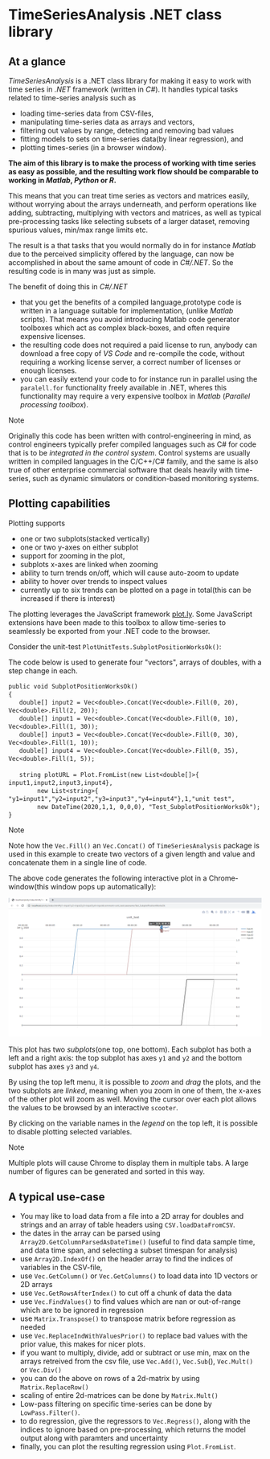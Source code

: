 
# TimeSeriesAnalysis .NET class library

## At a glance

*TimeSeriesAnalysis* is a .NET class library for making it easy to work with time series in *.NET* framework (written in *C#*). 
It handles typical tasks related to time-series analysis such as
- loading time-series data from CSV-files,
- manipulating time-series data as arrays and vectors,
- filtering out values by range, detecting and removing bad values
- fitting models to sets on time-series data(by linear regression), and
- plotting times-series (in a browser window).

**The aim of this library is to make the process of working with time series as easy as possible, 
and the resulting work flow should be comparable to working in *Matlab*, *Python* or *R*.**

This means that you can treat time series as vectors and matrices easily, without worrying about the arrays underneath, and perform 
operations like adding, subtracting, multiplying with vectors and matrices, as well as typical pre-processing tasks like selecting
subsets of a larger dataset, removing spurious values, min/max range limits etc. 

The result is a that tasks that you would normally do in for instance *Matlab* due to the perceived simplicity offered by the language, can now be 
accomplished in about the same amount of code in *C#/.NET*. So the resulting code is in many was just as simple.

The benefit of doing this in *C#/.NET* 
- that you get the benefits of a compiled language,prototype code is written in a language suitable for implementation, (unlike *Matlab* scripts). That means you avoid introducing Matlab code generator toolboxes which act as complex black-boxes, and often require expensive licenses. 
- the resulting code does not required a paid license to run, anybody can download a free copy of *VS Code* and re-compile the code, 
without requiring a working license server, a correct number of licenses or enough licenses. 
- you can easily extend your code to for instance run in parallel using the ``paralell.for`` functionality freely available in .NET, wheres this functionality
may require a very expensive toolbox in *Matlab* (*Parallel processing toolbox*).


> [!Note]
> Originally this code has been written with control-engineering in mind, as control engineers typically 
> prefer compiled languages such as C# for code that is to be *integrated in the control system*. 
> Control systems are usually written in compiled languages in the C/C++/C# family, and the same is also true of other
> enterprise commercial software that deals heavily with time-series, such as dynamic simulators or condition-based monitoring systems. 


## Plotting capabilities

Plotting supports
- one or two subplots(stacked vertically)
- one or two y-axes on either subplot
- support for zooming in the plot, 
- subplots x-axes are linked when zooming
- ability to turn trends on/off, which will cause auto-zoom to update
- ability to hover over trends to inspect values
- currently up to six trends can be plotted on a page in total(this can be increased if there is interest)

The plotting leverages the JavaScript framework [plot.ly](https://plotly.com/javascript/). Some JavaScript extensions have been made to this toolbox to allow
time-series to seamlessly be exported from your .NET code to the browser.

Consider the unit-test ``PlotUnitTests.SubplotPositionWorksOk()``:

The code below is used to generate four "vectors", arrays of doubles, with a step change in each.
```
public void SubplotPositionWorksOk()
{
   double[] input2 = Vec<double>.Concat(Vec<double>.Fill(0, 20), Vec<double>.Fill(2, 20));
   double[] input1 = Vec<double>.Concat(Vec<double>.Fill(0, 10), Vec<double>.Fill(1, 30));
   double[] input3 = Vec<double>.Concat(Vec<double>.Fill(0, 30), Vec<double>.Fill(1, 10));
   double[] input4 = Vec<double>.Concat(Vec<double>.Fill(0, 35), Vec<double>.Fill(1, 5));

   string plotURL = Plot.FromList(new List<double[]>{ input1,input2,input3,input4},
		new List<string>{ "y1=input1","y2=input2","y3=input3","y4=input4"},1,"unit test", 
		new DateTime(2020,1,1, 0,0,0), "Test_SubplotPositionWorksOk");
}
```
> [!Note]
> Note how the ``Vec.Fill()`` an ``Vec.Concat()`` of ``TimeSeriesAnalysis`` package is used in this example to create two vectors of a given
> length and value and concatenate them in a single line of code.

The above code generates the following interactive plot in a Chrome-window(this window pops up automatically):

![Example plot](images/example_plotting.png)

This plot has two *subplots*(one top, one bottom). Each subplot has both a left and a right axis: 
the top subplot has axes ``y1`` and ``y2`` and the bottom subplot has axes ``y3`` and ``y4``. 

By using the top left menu, it is possible to *zoom* and *drag* the plots, and the two subplots are *linked*,
meaning when you zoom in one of them, the x-axes of the other plot will zoom as well. 
Moving the cursor over each plot allows the values to be browsed by an interactive ``scooter``.

By clicking on the variable names in the *legend* on the top left, it is possible to disable plotting selected variables.

> [!Note]
> Multiple plots will cause Chrome to display them in multiple tabs. A large number of figures can be generated and sorted in this way. 




## A typical use-case

* You may like to load data from a file into a 2D array for doubles and strings and an array of table headers using ``CSV.loadDataFromCSV``.  
* the dates in the array can be parsed using ``Array2D.GetColumnParsedAsDateTime()`` (useful to find data sample time, and data time span, and selecting a subset timespan for analysis)
* use ``Array2D.IndexOf()`` on the header array to find the indices of variables in the CSV-file, 
* use ``Vec.GetColumn()`` or ``Vec.GetColumns()`` to load data into 1D vectors or 2D arrays
* use ``Vec.GetRowsAfterIndex()`` to cut off a chunk of data the data 
* use ``Vec.FindValues()`` to find values which are nan or out-of-range which are to be ignored in regression 
* use ``Matrix.Transpose()`` to transpose matrix before regression as needed
* use ``Vec.ReplaceIndWithValuesPrior()`` to replace bad values with the prior value, this makes for nicer plots. 
* if you want to multiply, divide, add or subtract or use min, max on the arrays retreived from the csv file, use ``Vec.Add()``, ``Vec.Sub``(), ``Vec.Mult()`` or ``Vec.Div()``
* you can do the above on rows of a 2d-matrix by using ``Matrix.ReplaceRow()``
* scaling of entire 2d-matrices can be done by ``Matrix.Mult()``
* Low-pass filtering on specific time-series can be done by ``LowPass.Filter()``.
* to do regression, give the regressors to ``Vec.Regress()``, along with the indices to ignore based on pre-processing, which returns the model output along with paramters and uncertainty
* finally, you can plot the resulting regression using ``Plot.FromList``.  








